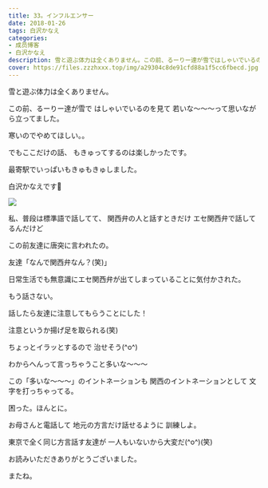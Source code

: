 ```yaml
---
title: 33。インフルエンサー
date: 2018-01-26
tags: 白沢かなえ
categories: 
- 成员博客
- 白沢かなえ
description: 雪と遊ぶ体力は全くありません。この前、るーりー達が雪ではしゃいでいるのを見て若いな〜〜〜って思いながら立ってました。寒いのでやめてほしい。。でも...
cover: https://files.zzzhxxx.top/img/a29304c8de91cfd88a1f5cc6fbecd.jpg 
---
```







雪と遊ぶ体力は全くありません。



この前、るーりー達が雪で
はしゃいでいるのを見て
若いな〜〜〜って思いながら立ってました。



寒いのでやめてほしい。。










でもここだけの話、
もきゅってするのは楽しかったです。



最寄駅でいっぱいもきゅもきゅしました。





白沢かなえです🌷




![](https://files.zzzhxxx.top/img/a29304c8de91cfd88a1f5cc6fbecd.jpg)






私、普段は標準語で話してて、
関西弁の人と話すときだけ
エセ関西弁で話してるんだけど



この前友達に唐突に言われたの。








友達「なんで関西弁なん？(笑)」









日常生活でも無意識にエセ関西弁が出てしまっていることに気付かされた。



もう話さない。




話したら友達に注意してもらうことにした！



注意というか揚げ足を取られる(笑)



ちょっとイラッとするので
治せそう(^o^)






わからへんって言っちゃうこと多いな〜〜〜




この「多いな〜〜〜」のイントネーションも
関西のイントネーションとして
文字を打っちゃってる。





困った。ほんとに。









お母さんと電話して
地元の方言だけ話せるように
訓練しよ。



東京で全く同じ方言話す友達が
一人もいないから大変だ(^o^)(笑)











お読みいただきありがとうございました。

またね。


